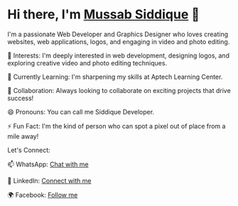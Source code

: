 # Hi there, I'm [Mussab Siddique](https://github.com/MussabSiddique) 👋

I'm a passionate Web Developer and Graphics Designer who loves creating websites, web applications, logos, and engaging in video and photo editing.

👀 Interests: I'm deeply interested in web development, designing logos, and exploring creative video and photo editing techniques.

🌱 Currently Learning: I'm sharpening my skills at Aptech Learning Center.

💞️ Collaboration: Always looking to collaborate on exciting projects that drive success!

😄 Pronouns: You can call me Siddique Developer.

⚡ Fun Fact: I'm the kind of person who can spot a pixel out of place from a mile away!

Let's Connect:

📫 WhatsApp: [Chat with me](https://wa.me/message/ZR6VGLX7CWWZB1)

💼 LinkedIn: [Connect with me](www.linkedin.com/in/hafiz-muhammad-mussab-siddique-604a8029a)

🌍 Facebook: [Follow me](https://www.facebook.com/JerryKaTom.291104)

<!---
MussabSiddique/MussabSiddique is a ✨ special ✨ repository because its `README.md` (this file) appears on your GitHub profile.
You can click the Preview link to take a look at your changes.
--->
